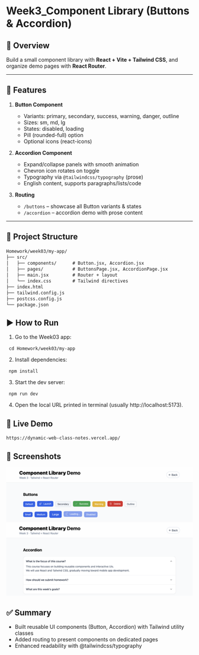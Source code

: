 # Week3_Component Library (Buttons & Accordion)

## 📌 Overview
Build a small component library with **React + Vite + Tailwind CSS**, and organize demo pages with **React Router**.

---

## 🎨 Features
1. **Button Component**
   - Variants: primary, secondary, success, warning, danger, outline  
   - Sizes: sm, md, lg  
   - States: disabled, loading  
   - Pill (rounded-full) option  
   - Optional icons (react-icons)

2. **Accordion Component**
   - Expand/collapse panels with smooth animation  
   - Chevron icon rotates on toggle  
   - Typography via `@tailwindcss/typography` (prose)  
   - English content, supports paragraphs/lists/code

3. **Routing**
   - `/buttons` – showcase all Button variants & states  
   - `/accordion` – accordion demo with prose content

---

## 📂 Project Structure
```text
Homework/week03/my-app/
├── src/
│   ├── components/      # Button.jsx, Accordion.jsx
│   ├── pages/           # ButtonsPage.jsx, AccordionPage.jsx
│   ├── main.jsx         # Router + layout
│   └── index.css        # Tailwind directives
├── index.html
├── tailwind.config.js
├── postcss.config.js
└── package.json
```

## ▶️ How to Run
1.	Go to the Week03 app:
```
 cd Homework/week03/my-app
```

2.	Install dependencies:
```
 npm install
```

3.	Start the dev server:
```
 npm run dev
```
4.	Open the local URL printed in terminal (usually http://localhost:5173).

## 🔗 Live Demo

```
https://dynamic-web-class-notes.vercel.app/
```

## 📸 Screenshots

![Buttons](./images/buttons.png)
![Accordion](./images/accordion.png)

## ✅ Summary
- Built reusable UI components (Button, Accordion) with Tailwind utility classes
- Added routing to present components on dedicated pages
- Enhanced readability with @tailwindcss/typography